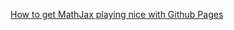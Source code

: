 <a href="http://csega.github.io/mypost/2017/03/28/how-to-set-up-mathjax-on-jekyll-and-github-properly.html" target="_blank">How to get MathJax playing nice with Github Pages</a> 

